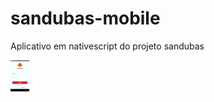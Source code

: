 # sandubas-mobile
Aplicativo em nativescript do projeto sandubas

<img src="images/login.png" height="50" width="30" alt="" />